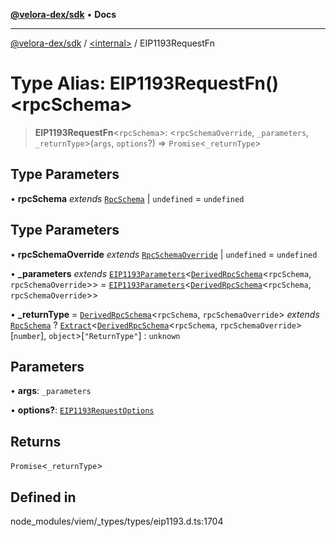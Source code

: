 [**@velora-dex/sdk**](../../README.md) • **Docs**

***

[@velora-dex/sdk](../../globals.md) / [\<internal\>](../README.md) / EIP1193RequestFn

# Type Alias: EIP1193RequestFn()\<rpcSchema\>

> **EIP1193RequestFn**\<`rpcSchema`\>: \<`rpcSchemaOverride`, `_parameters`, `_returnType`\>(`args`, `options`?) => `Promise`\<`_returnType`\>

## Type Parameters

• **rpcSchema** *extends* [`RpcSchema`](RpcSchema.md) \| `undefined` = `undefined`

## Type Parameters

• **rpcSchemaOverride** *extends* [`RpcSchemaOverride`](RpcSchemaOverride.md) \| `undefined` = `undefined`

• **_parameters** *extends* [`EIP1193Parameters`](EIP1193Parameters.md)\<[`DerivedRpcSchema`](DerivedRpcSchema.md)\<`rpcSchema`, `rpcSchemaOverride`\>\> = [`EIP1193Parameters`](EIP1193Parameters.md)\<[`DerivedRpcSchema`](DerivedRpcSchema.md)\<`rpcSchema`, `rpcSchemaOverride`\>\>

• **_returnType** = [`DerivedRpcSchema`](DerivedRpcSchema.md)\<`rpcSchema`, `rpcSchemaOverride`\> *extends* [`RpcSchema`](RpcSchema.md) ? [`Extract`](Extract.md)\<[`DerivedRpcSchema`](DerivedRpcSchema.md)\<`rpcSchema`, `rpcSchemaOverride`\>\[`number`\], `object`\>\[`"ReturnType"`\] : `unknown`

## Parameters

• **args**: `_parameters`

• **options?**: [`EIP1193RequestOptions`](EIP1193RequestOptions.md)

## Returns

`Promise`\<`_returnType`\>

## Defined in

node\_modules/viem/\_types/types/eip1193.d.ts:1704
